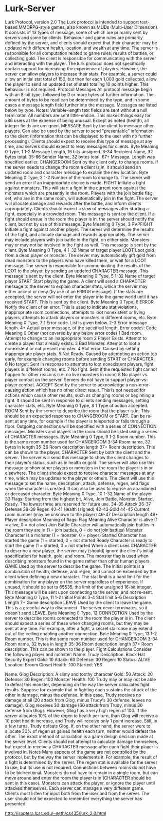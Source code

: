 # Lurk-Server

Lurk Protocol, version 2.0
The Lurk protocol is intended to support text-based MMORPG-style games, also known as MUDs (Multi-User Dimension). It consists of 13 types of message, some of which are primarily sent by servers and some by clients. Behaviour and game rules are primarily defined by the server, and clients should expect that their character may be updated with different health, location, and wealth at any time. The server is responsible for all computation related to game rules, results of battles, or collecting gold. The client is responsible for communicating with the server and interacting with the player.
The lurk protocol does not specifically contain support for increasing the experience of players. However, the server can allow players to increase their stats. For example, a server could allow an initial stat total of 150, but then for each 1,000 gold collected, allow the player to send an updated set of stats totaling 10 points higher. This behaviour is not required. 
Protocol Messages
All protocol message begin with an 8-bit type, followed by 0 or more bytes of further information. The amount of bytes to be read can be determined by the type, and in some cases a message length field further into the message. Messages are listed below by type. Notes:
Variable-length text fields are sent without a null terminator.
All numbers are sent little-endian. This makes things easy for x86 users at the expense of being unusual.
Except as noted (health), all integer fields are unsigned.
MESSAGE
Sent by the client to message other players. Can also be used by the server to send "presentable" information to the client (information that can be displayed to the user with no further processing). Clients should expect to receive this type of message at any time, and servers should expect to relay messages for clients.
Byte	Meaning
0	Type, 1
1-2	Message Length, 16 bits unsigned.
3-34	Recipient Name, 32 bytes total.
35-66	Sender Name, 32 bytes total.
67+	Message. Length was specified earlier.
CHANGEROOM
Sent by the client only, to change rooms. If the server needs to change the room a client is in, it should send an updated room and character message to explain the new location. 
Byte	Meaning
0	Type, 2
1-2	Number of the room to change to. The server will send an error if an inappropriate choice is made.
FIGHT
Initiate a fight against monsters. This will start a fight in the current room against the monsters which are presently in the room. Players with the join battle flag set, who are in the same room, will automatically join in the fight. The server will allocate damage and rewards after the battle, and inform clients appropriately. Clients should expect a slew of messages after starting a fight, especially in a crowded room. This message is sent by the client. If a fight should ensue in the room the player is in, the server should notify the client, but not by use of this message.
Byte	Meaning
0	Type, 3
PVPFIGHT
Initiate a fight against another player. The server will determine the results of the fight, and allocate damage and rewards appropriately. The server may include players with join battle in the fight, on either side. Monsters may or may not be involved in the fight as well. This message is sent by the client.
Byte	Meaning
0	Type, 4
1-32	Name of target player
LOOT
Loot gold from a dead player or monster. The server may automatically gift gold from dead monsters to the players who have killed them, or wait for a LOOT message. The server is responsible for communicating the results of the LOOT to the player, by sending an updated CHARACTER message. This message is sent by the client.
Byte	Meaning
0	Type, 5
1-32	Name of target player
START
Start playing the game. A client will send a CHARACTER message to the server to explain character stats, which the server may either accept or deny (by use of an ERROR message). If the stats are accepted, the server will not enter the player into the game world until it has received START. This is sent by the client.
Byte	Meaning
0	Type, 6
ERROR
Notify the client of an error. This is used to indicate stat violations, inappropriate room connections, attempts to loot nonexistent or living players, attempts to attack players or monsters in different rooms, etc.
Byte	Meaning
0	Type, 7
1	Error code. List is given below.
2-3	Error message length.
4+	Actual error message, of the specified length.
Error codes:
Code	Meaning
0	Other (not covered by any below error code)
1	Bad room. Attempt to change to an inappropriate room
2	Player Exists. Attempt to create a player that already exists.
3	Bad Monster. Attempt to loot a nonexistent or not present monster.
4	Stat error. Caused by setting inappropriate player stats.
5	Not Ready. Caused by attempting an action too early, for example changing rooms before sending START or CHARACTER.
6	No target. Sent in response to attempts to loot nonexistent players, fight players in different rooms, etc.
7	No fight. Sent if the requested fight cannot happen for other reasons (i.e. no live monsters in room)
8	No player vs. player combat on the server. Servers do not have to support player-vs-player combat.
ACCEPT
Sent by the server to acknowledge a non-error-causing action which has no other direct result. This is not needed for actions which cause other results, such as changing rooms or beginning a fight. It should be sent in response to clients sending messages, setting character stats, etc. 
Byte	Meaning
0	Type, 8
1	Type of action accepted.
ROOM
Sent by the server to describe the room that the player is in. This should be an expected response to CHANGEROOM or START. Can be re-sent at any time, for example if the player is teleported or falls through a floor. Outgoing connections will be specified with a series of CONNECTION messages. Monsters and players in the room should be listed using a series of CHARACTER messages.
Byte	Meaning
0	Type, 9
1-2	Room number. This is the same room number used for CHANGEROOM
3-34	Room name, 32 bytes in length
35-36	Room description length
37+	Room description. This can be shown to the player.
CHARACTER
Sent by both the client and the server. The server will send this message to show the client changes to their player's status, such as in health or gold. The server will also use this message to show other players or monsters in the room the player is in or elsewhere. The client should expect to receive character messages at any time, which may be updates to the player or others.
The client will use this message to set the name, description, attack, defense, regen, and flags when the character is created. It can also be used to reprise an abandoned or deceased character.
Byte	Meaning
0	Type, 10
1-32	Name of the player
33	Flags: Starting from the highest bit, Alive, Join Battle, Monster, Started, Ready. The lowest three are reserved for future use.
34-35	Attack
36-37	Defense
38-39	Regen
40-41	Health (signed)
42-43	Gold
44-45	Current room number (may be unknown to the player)
46-47	Description length
48+	Player description
Meaning of flags:
Flag	Meaning
Alive	Character is alive (1 = alive, 0 = not alive)
Join Battle	Character will automatically join battles in the room they are in (1 = join battles, 0 = do not join battles)
Monster	Character is a monster (1 = monster, 0 = player)
Started	Character has started the game (1 = started, 0 = not started
Ready	Character is ready to start the game (1 = started, 0 = not started
When a client uses CHARACTER to describe a new player, the server may (should) ignore the client's initial specification for health, gold, and room. The monster flag is used when describing monsters found in the game rather than other human players.
GAME
Used by the server to describe the game. The initial points is a combination of health, defense, and regen, and cannot be exceeded by the client when defining a new character. The stat limit is a hard limit for the combination for any player on the server regardless of experience. If unused, it should be set to 65535, the limit of the unsigned 16-bit integer. This message will be sent upon connecting to the server, and not re-sent.
Byte	Meaning
0	Type, 11
1-2	Initial Points
3-4	Stat limit
5-6	Description Length
7+	Game description
LEAVE
Used by the client to leave the game. This is a graceful way to disconnect. The server never terminates, so it doesn't send LEAVE.
Byte	Meaning
0	Type, 12
CONNECTION
Used by the server to describe rooms connected to the room the player is in. The client should expect a series of these when changing rooms, but they may be sent at any time. For example, after a fight, a secret staircase may extend out of the ceiling enabling another connection.
Byte	Meaning
0	Type, 13
1-2	Room number. This is the same room number used for CHANGEROOM
3-34	Room name, 32 bytes in length
35-36	Room description length
37+	Room description. This can be shown to the player.
Fight Calculations
Consider the following player and monster:
Name:  Trudy
Description: Black Hat Security Expert
Gold: 10
Attack: 60
Defense: 30
Regen: 10
Status: ALIVE
Location: Broom Closet
Health: 100
Started:  YES

Name:  Glog
Description: A slimy and toothy character
Gold: 50
Attack: 20
Defense: 30
Regen: 100
Monster
Health: 100
Trudy may or may not be able to defeat this monster, depending on the way the server calculates fight results. Suppose for example that in fighting each sustains the attack of the other in damage, minus the defense. In this case, Trudy receives no damage at all (20 attack from Glog, minus Trudy's 30 defense, leaves no damage). Glog receives 30 damage (60 attack from Trudy, minus 30 defense from Glog). However, Glog has a very high regen of 100. If the server allocates 10\% of the regen to health per turn, than Glog will receive a 10 point health increase, and Trudy will receive only 1 point increase. Still, in a few turns, Trudy defeats Glog. If, on the other hand, the server were to allocate 30\% of regen as gained health each turn, neither would defeat the other. 
The exact method of calculation is a game design decision made at the server level. Clients should not attempt to calculate damage themselves, but expect to receive a CHARACTER message after each fight their player is involved in.
Notes
Many aspects of the game are not controlled by the protocol, but by the way the server implements it. For example, the result of a fight is determined by the server. The regen stat is available for the server to use, but its use is not required. Connections between rooms do not have to be bidirectional. Monsters do not have to remain in a single room, but can move around and enter the room the player is in (CHARACTER should be sent in this case). Monsters can attack the player, or ignore the player until attacked themselves. Each server can manage a very different game.
Clients must listen for input both from the user and from the server.
The user should not be expected to remember everything the server has presented.

http://isoptera.lcsc.edu/~seth/cs435/lurk_2.0.html
